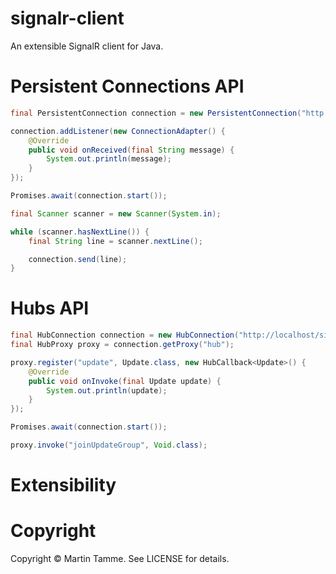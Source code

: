 # signalr-client

An extensible SignalR client for Java.

# Persistent Connections API

```java
final PersistentConnection connection = new PersistentConnection("http://localhost/signalr", new WebSocketTransport(), new JacksonFactory());

connection.addListener(new ConnectionAdapter() {
    @Override
    public void onReceived(final String message) {
        System.out.println(message);
    }
});

Promises.await(connection.start());

final Scanner scanner = new Scanner(System.in);

while (scanner.hasNextLine()) {
    final String line = scanner.nextLine();

    connection.send(line);
}
```

# Hubs API

```java
final HubConnection connection = new HubConnection("http://localhost/signalr", new WebSocketTransport(), new GsonFactory());
final HubProxy proxy = connection.getProxy("hub");

proxy.register("update", Update.class, new HubCallback<Update>() {
    @Override
    public void onInvoke(final Update update) {
        System.out.println(update);
    }
});

Promises.await(connection.start());

proxy.invoke("joinUpdateGroup", Void.class);
```

# Extensibility

# Copyright

Copyright © Martin Tamme. See LICENSE for details.
